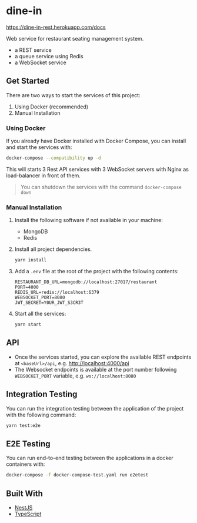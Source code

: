 # dine-in

https://dine-in-rest.herokuapp.com/docs

Web service for restaurant seating management system.

- a REST service
- a queue service using Redis
- a WebSocket service

## Get Started

There are two ways to start the services of this project:

1. Using Docker (recommended)
1. Manual Installation

### Using Docker

If you already have Docker installed with Docker Compose, you can install and start the services with:

```bash
docker-compose --compatibility up -d
```

This will starts 3 Rest API services with 3 WebSocket servers with Nginx as load-balancer in front of them.

> You can shutdown the services with the command `docker-compose down`

### Manual Installation

1. Install the following software if not available in your machine:

   - MongoDB
   - Redis

1. Install all project dependencies.

   ```bash
   yarn install
   ```

1. Add a `.env` file at the root of the project with the following contents:

   ```
   RESTAURANT_DB_URL=mongodb://localhost:27017/restaurant
   PORT=4000
   REDIS_URL=redis://localhost:6379
   WEBSOCKET_PORT=8080
   JWT_SECRET=Y0UR_JWT_S3CR3T
   ```

1. Start all the services:

   ```bash
   yarn start
   ```

## API

- Once the services started, you can explore the available REST endpoints at `<baseUrl>/api`, e.g. [http://localhost:4000/api](http://localhost:4000/api)
- The Websocket endpoints is available at the port number following `WEBSOCKET_PORT` variable, e.g. `ws://localhost:8080`

## Integration Testing

You can run the integration testing between the application of the project with the following command:

```bash
yarn test:e2e
```

## E2E Testing

You can run end-to-end testing between the applications in a docker containers with:

```bash
docker-compose -f docker-compose-test.yaml run e2etest
```

## Built With

- [NestJS](https://nestjs.com/)
- [TypeScript](https://www.typescriptlang.org/)

